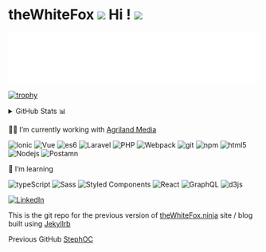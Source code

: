 # theWhiteFox <img src="https://emojis.slackmojis.com/emojis/images/1577447864/7377/hello_fox.gif?1577447864" width="45"/> Hi ! ![](https://komarev.com/ghpvc/?username=thewhitefox&color=e24c38) 

![](https://github.com/theWhiteFox/theWhiteFox/blob/gh-pages/img/theWhiteFoxLogo04.svg)


[![trophy](https://github-profile-trophy.vercel.app/?username=theWhiteFox&theme=oldie&no-bg=true&row=1&column=7)](https://github.com/ryo-ma/github-profile-trophy)


<details>
  - <summary>GitHub Stats 📊</summary>
  <img src = "https://github-readme-stats.vercel.app/api?username=theWhiteFox&show_icons=true&theme=calm&layout=compact&custom_title=theWhiteFox GitHub stats">
  <img src = "https://github-readme-stats.vercel.app/api/top-langs/?username=theWhiteFox&theme=calm">
</details>

👨‍💻 I’m currently working with [Agriland Media](https://www.agriland.ie/) 
<p>
  <img alt="Ionic" src="https://img.shields.io/badge/Ionic-v%206.17.1-blue" />
  <img alt="Vue" src="https://img.shields.io/badge/Vue-v3-green" />
  <img alt="es6" src="https://img.shields.io/badge/%20Vanilla%20JS-ES6-black" />
  <img alt="Laravel" src="https://img.shields.io/badge/Laravel-5.8-%23ff2d20" />
  <img alt="PHP" src="https://img.shields.io/badge/php-%5E8.0-blue" />
  <img alt="Webpack" src="https://img.shields.io/badge/-Webpack-8DD6F9?style=flat-square&logo=webpack&logoColor=white" /> 
  <img alt="git" src="https://img.shields.io/badge/-Git-F05032?style=flat-square&logo=git&logoColor=white" />
  <img alt="npm" src="https://img.shields.io/badge/-NPM-CB3837?style=flat-square&logo=npm&logoColor=white" />
  <img alt="html5" src="https://img.shields.io/badge/-HTML5-E34F26?style=flat-square&logo=html5&logoColor=white" />
  <img alt="Nodejs" src="https://img.shields.io/badge/-Nodejs-43853d?style=flat-square&logo=Node.js&logoColor=white" />
  <img alt="Postamn" src="https://img.shields.io/badge/%20Postman-v7.%2033.0-orange" />
</p>

🌱 I’m learning   
<p>
  <img alt="typeScript" src="https://img.shields.io/badge/TypeScript-Version%204.4.3-blue" />
  <img alt="Sass" src="https://img.shields.io/badge/-Sass-CC6699?style=flat-square&logo=sass&logoColor=white" />
  <img alt="Styled Components" src="https://img.shields.io/badge/-Styled_Components-db7092?style=flat-square&logo=styled-components&logoColor=white" />
  <img alt="React" src="https://img.shields.io/badge/-React-45b8d8?style=flat-square&logo=react&logoColor=white" />
  <img alt="GraphQL" src="https://img.shields.io/badge/-GraphQL-E10098?style=flat-square&logo=graphql&logoColor=white" />
  <img alt="d3js" src="https://img.shields.io/badge/-D3.js-F9A03C?style=flat-square&logo=d3.js&logoColor=white" />
</p>

<a href="https://www.linkedin.com/in/thewhitefox/" target="_blank"><img alt="LinkedIn" src="https://img.shields.io/badge/linkedin-%230077B5.svg?&style=for-the-badge&logo=linkedin&logoColor=white" /></a> 

This is the git repo for the previous version of [theWhiteFox.ninja](https://www.thewhitefox.ninja/) site / blog built using [Jekyllrb](https://jekyllrb.com/) 

Previous GitHub [StephOC](https://github.com/StephOC)
